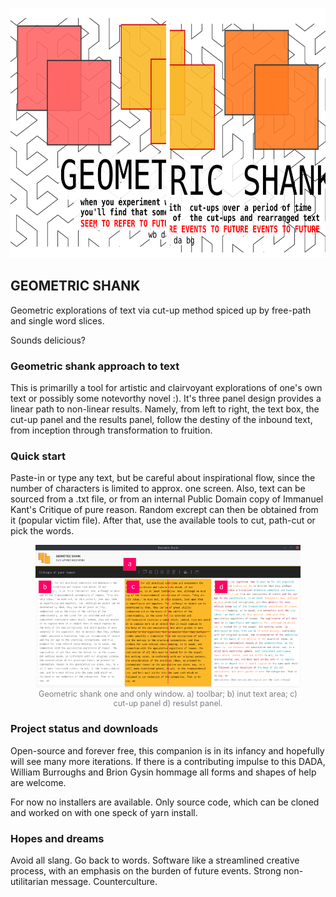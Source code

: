 <p align="center">
  <img width="560" height="400" src="./splash.svg">
</p>

## GEOMETRIC SHANK

Geometric explorations of text via cut-up method spiced up by free-path and single word slices. 

Sounds delicious?

### Geometric shank approach to text

This is primarilly a tool for artistic and clairvoyant explorations of one's own text or possibly some notevorthy novel :). It's three panel design provides a linear path to non-linear results. Namely, from left to right, the text box, the cut-up panel and the results panel, follow the destiny of the inbound text, from inception through transformation to fruition.

### Quick start

Paste-in or type any text, but be careful about inspirational flow, since the number of characters is limited to approx. one screen. Also, text can be sourced from a .txt file, or from an internal Public Domain copy of Immanuel Kant's Critique of pure reason. Random excrept can then be  obtained from it (popular victim file). After that, use the available tools to cut, path-cut or pick the words.

<figure align='center'>
  <img src="./outward/geometricshank.png" alt="my alt text"/>
  <figcaption style="font-size: 0.9em; color: grey;">Geometric shank one and only window. a) toolbar; b) inut text area; c) cut-up panel d) resulst panel.</figcaption>
</figure>

### Project status and downloads

Open-source and forever free, this companion is in its infancy and hopefully will see many more iterations. If there is a contributing impulse to this DADA, William Burroughs and Brion Gysin hommage all forms and shapes of help are welcome.

For now no installers are available. Only source code, which can be cloned and worked on with one speck of yarn install.

### Hopes and dreams

Avoid all slang. Go back to words. Software like a streamlined creative process, with an emphasis on the burden of future events. Strong non-utilitarian message. Counterculture. 